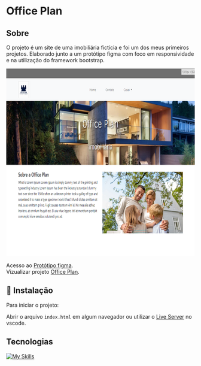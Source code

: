 # Office Plan

## Sobre

O projeto é um site de uma imobiliária fictícia e foi um dos meus primeiros projetos.
Elaborado junto a um protótipo figma com foco em responsividade e na utilização do framework bootstrap.

<img src=".github/home.png" height="500"/>

Acesso ao [Protótipo figma](https://www.figma.com/file/rqQqSqRs97OD59gwT2aKE5/Office-Plan?type=design&node-id=0%3A1&mode=design&t=DPx0FgSeT74RTpsM-1).
<br/>
Vizualizar projeto [Office Plan](https://thiag-o.github.io/website-plan/).

## 🚀 Instalação

Para iniciar o projeto:

Abrir o arquivo `index.html` em algum navegador ou utilizar o [Live Server](https://marketplace.visualstudio.com/items?itemName=ritwickdey.LiveServer) no vscode.

## Tecnologias

[![My Skills](https://skillicons.dev/icons?i=html,css,bootstrap)](https://skillicons.dev)
